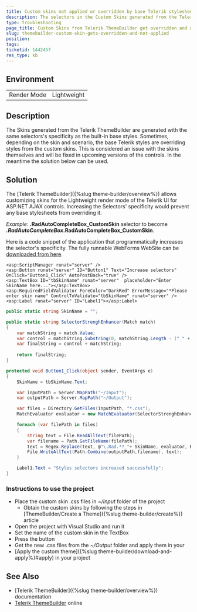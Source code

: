 ```yaml
---
title: Custom skins not applied or overridden by base Telerik stylesheets
description: The selectors in the Custom Skins generated from the Telerik ThemeBuilder are with the same specificity and get overridden when loaded in head tag.
type: troubleshooting
page_title: Custom Skins from Telerik ThemeBuilder get overridden and are not applied
slug: themebuilder-custom-skin-gets-overridden-and-not-applied
position: 
tags: 
ticketid: 1442457
res_type: kb
---
```


## Environment
<table>
	<tbody>
		<tr>
			<td>Render Mode</td>
			<td>Lightweight</td>
		</tr>
	</tbody>
</table>


## Description
The Skins generated from the Telerik ThemeBuilder are generated with the same selectors's specificity as the built-in base styles. Sometimes, depending on the skin and scenario, the base Telerik styles are overriding styles from the custom skins. This is considered an issue with the skins themselves and will be fixed in upcoming versions of the controls. In the meantime the solution below can be used.

## Solution

The [Telerik ThemeBuilder]({%slug theme-builder/overview%}) allows customizing skins for the Lightweight render mode of the Telerik UI for ASP.NET AJAX controls. 
Increasing the Selectors' specificity would prevent any base stylesheets from overriding it. 

*Example*: **.RadAutoCompleteBox_CustomSkin** selector to become **_.RadAutoCompleteBox_.RadAutoCompleteBox_CustomSkin**. 

Here is a code snippet of the application that programmatically increases the selector's specificity. The fully runnable WebForms WebSite can be [downloaded from here](files/IncreaseCustomSkinSelector.zip).

````ASP.NET
<asp:ScriptManager runat="server" />
<asp:Button runat="server" ID="Button1" Text="Increase selectors" OnClick="Button1_Click" AutoPostBack="true" />
<asp:TextBox ID="tbSkinName" runat="server"  placeholder="Enter SkinName here..."></asp:TextBox>
<asp:RequiredFieldValidator ForeColor="DarkRed" ErrorMessage="*Please enter skin name" ControlToValidate="tbSkinName" runat="server" />
<asp:Label runat="server" ID="Label1"></asp:Label>
````

````C#
public static string SkinName = "";

public static string SelectorStrenghEnhancer(Match match)
{
    var matchString = match.Value;
    var control = matchString.Substring(0, matchString.Length - ("_" + SkinName).Length);
    var finalString = control + matchString;
       
    return finalString;
}

protected void Button1_Click(object sender, EventArgs e)
{
    SkinName = tbSkinName.Text;

    var inputPath = Server.MapPath("~/Input");
    var outputPath = Server.MapPath("~/Output");

    var files = Directory.GetFiles(inputPath, "*.css");
    MatchEvaluator evaluator = new MatchEvaluator(SelectorStrenghEnhancer);

    foreach (var filePath in files)
    {
        string text = File.ReadAllText(filePath);
        var filename = Path.GetFileName(filePath);
        text = Regex.Replace(text, @"\.Rad.*?_"+ SkinName, evaluator, RegexOptions.IgnorePatternWhitespace);
        File.WriteAllText(Path.Combine(outputPath,filename), text);
    }

    Label1.Text = "Styles selectors increased successfully";
}
````


### Instructions to use the project 
  
* Place the custom skin .css files in *~/Input* folder of the project
  * Obtain the custom skins by following the steps in [ThemeBuilder/Create a Theme]({%slug theme-builder/create%}) article
* Open the project with Visual Studio and run it
* Set the name of the custom skin in the TextBox
* Press the button 
* Get the new .css files from the *~/Output* folder and apply them in your 
* [Apply the custom theme]({%slug theme-builder/download-and-apply%}#apply) in your project


## See Also

* [Telerik ThemeBuilder]({%slug theme-builder/overview%}) documentation
* [Telerik ThemeBuilder](https://themebuilder.telerik.com/aspnet-ajax) online 
